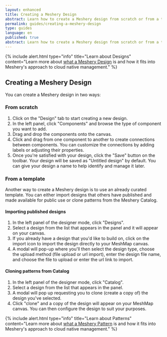 ```yaml
---
layout: enhanced
title: Creating a Meshery Design
abstract: Learn how to create a Meshery design from scratch or from a template.
permalink: guides/creating-a-meshery-design
type: guides
language: en
published: true
abstract: Learn how to create a Meshery design from scratch or from a template.
---
```


{% include alert.html type="info" title="Learn about Designs" content="Learn more about <a href='/concepts/logical/designs'>what a Meshery Design</a> is and how it fits into Meshery's approach to cloud native management." %}

## Creating a Meshery Design

You can create a Meshery design in two ways:

### From scratch

1. Click on the "Design" tab to start creating a new design.
2. In the left panel, click "Components" and browse the type of component you want to add.
3. Drag and drop the components onto the canvas.
4. Click and drag from one component to another to create connections between components. You can customize the connections by adding labels or adjusting their properties.
5. Once you're satisfied with your design, click the "Save" button on the toolbar. Your design will be saved as "Untitled design" by default. You can give your design a name to help identify and manage it later.

### From a template

Another way to create a Meshery design is to use an already curated template. You can either import designs that others have published and made available for public use or clone patterns from the Meshery Catalog.

#### Importing published designs

1. In the left panel of the designer mode, click "Designs".
2. Select a design from the list that appears in the panel and it will appear on your canvas.
3. If you already have a design that you'd like to build on, click on the import icon to import the design directly to your MeshMap canvas.
4. A modal will pop-up where you'll then select the design type, choose the upload method (file upload or url import), enter the design file name, and choose the file to upload or enter the url link to import.

#### Cloning patterns from Catalog

1. In the left panel of the designer mode, click "Catalog".
2. Select a design from the list that appears in the panel.
3. A modal will pop up requesting you to clone (create a copy of) the design you've selected.
4. Click "clone" and a copy of the design will appear on your MeshMap canvas. You can then configure the design to suit your purposes.

{% include alert.html type="info" title="Learn about Patterns" content="Learn more about <a href='/concepts/logical/patterns'>what a Meshery Pattern</a> is and how it fits into Meshery's approach to cloud native management." %}
